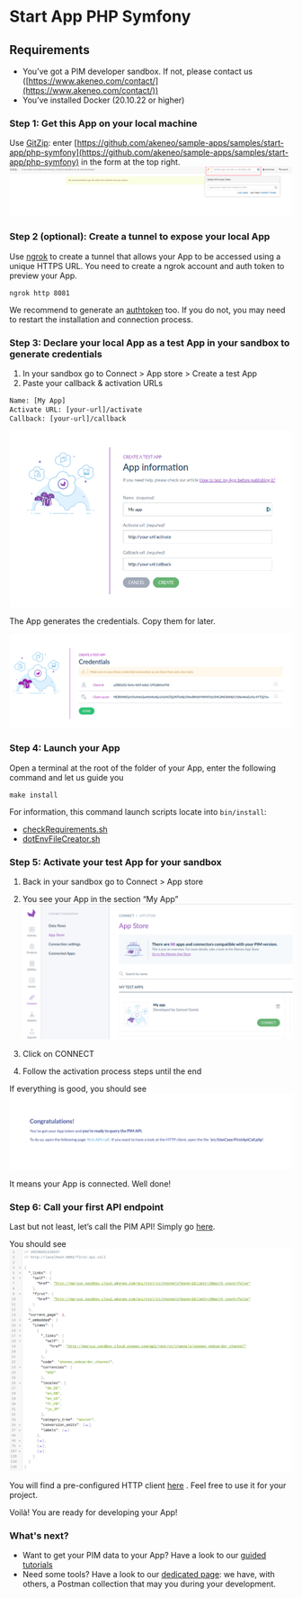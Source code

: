 # Start App PHP Symfony

## Requirements
- You’ve got a PIM developer sandbox. If not, please contact us ([https://www.akeneo.com/contact/](https://www.akeneo.com/contact/))
- You’ve installed Docker (20.10.22 or higher)

### Step 1: Get this App on your local machine
Use [GitZip](https://kinolien.github.io/gitzip/): enter [https://github.com/akeneo/sample-apps/samples/start-app/php-symfony](https://github.com/akeneo/sample-apps/samples/start-app/php-symfony) in the form at the top right.
![img.png](../../../images/step1-1.png)

### Step 2 (optional): Create a tunnel to expose your local App
Use [ngrok]([https://ngrok.com/](https://ngrok.com/)) to create a tunnel that allows your App to be accessed using a unique HTTPS URL. You need to create a ngrok account and auth token to preview your App.
```
ngrok http 8081
```
We recommend to generate an [authtoken](https://dashboard.ngrok.com/get-started/your-authtoken) too. If you do not, you may need to restart the installation and connection process.

### Step 3: Declare your local App as a test App in your sandbox to generate credentials
1. In your sandbox go to Connect > App store > Create a test App
2. Paste your callback & activation URLs
```
Name: [My App]
Activate URL: [your-url]/activate
Callback: [your-url]/callback
```
![img.png](../../../images/step3-1.png)

The App generates the credentials. Copy them for later.

![img.png](../../../images/step3-2.png)

### Step 4: Launch your App
Open a terminal at the root of the folder of your App, enter the following command and let us guide you
```
make install
```
For information, this command launch scripts locate into `bin/install`:

- [checkRequirements.sh](https://github.com/akeneo/sample-apps/blob/main/samples/start-app/php-symfony/bin/install/checkRequirements.sh)
- [dotEnvFileCreator.sh](https://github.com/akeneo/sample-apps/blob/main/samples/start-app/php-symfony/bin/install/dotEnvFileCreator.sh)

### Step 5: Activate your test App for your sandbox
1. Back in your sandbox go to Connect > App store
2. You see your App in the section “My App”
![img.png](../../../images/step5-1.png)

3. Click on CONNECT
4. Follow the activation process steps until the end

If everything is good, you should see
![img.png](../../../images/step5-2_php-symfony.png)

It means your App is connected. Well done!

### Step 6: Call your first API endpoint

Last but not least, let’s call the PIM API!
Simply go [here](http://localhost:8081/first-api-call).

You should see
![img.png](../../../images/step6-1.png)


You will find a pre-configured HTTP client [here](https://github.com/akeneo/sample-apps/blob/main/samples/start-app/php-symfony/src/UseCase/FirstApiCall.php) . Feel free to use it for your project.

Voilà! You are ready for developing your App!

### What's next?
- Want to get your PIM data to your App? Have a look to our [guided tutorials](https://api.akeneo.com/tutorials/homepage.html#tags=App%20Workflow)
- Need some tools? Have a look to our [dedicated page](https://api.akeneo.com/apps/app-developer-tools.html): we have, with others, a Postman collection that may you during your development.
